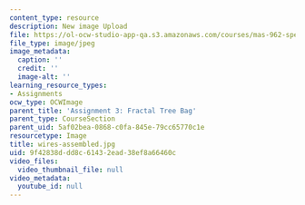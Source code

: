 ```yaml
---
content_type: resource
description: New image Upload
file: https://ol-ocw-studio-app-qa.s3.amazonaws.com/courses/mas-962-special-topics-new-textiles-spring-2010/9f42838ddd8c61432ead38ef8a66460c_wires-assembled.jpg
file_type: image/jpeg
image_metadata:
  caption: ''
  credit: ''
  image-alt: ''
learning_resource_types:
- Assignments
ocw_type: OCWImage
parent_title: 'Assignment 3: Fractal Tree Bag'
parent_type: CourseSection
parent_uid: 5af02bea-0868-c0fa-845e-79cc65770c1e
resourcetype: Image
title: wires-assembled.jpg
uid: 9f42838d-dd8c-6143-2ead-38ef8a66460c
video_files:
  video_thumbnail_file: null
video_metadata:
  youtube_id: null
---
```

